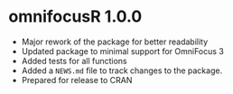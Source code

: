 # omnifocusR 1.0.0

* Major rework of the package for better readability
* Updated package to minimal support for OmniFocus 3
* Added tests for all functions
* Added a `NEWS.md` file to track changes to the package.
* Prepared for release to CRAN
